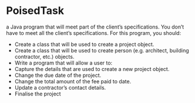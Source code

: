 # PoisedTask

a Java program that will meet part of the client’s specifications. You
don’t have to meet all the client’s specifications. For this program, you
should:
* Create a class that will be used to create a project object.
*  Create a class that will be used to create person (e.g. architect,
building contractor, etc.) objects.
* Write a program that will allow a user to:
* Capture the details that are used to create a new project
object.
*  Change the due date of the project.
*  Change the total amount of the fee paid to date.
*  Update a contractor’s contact details.
*  Finalise the project
